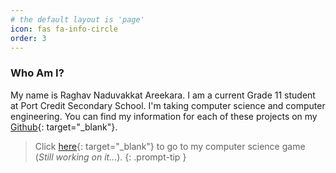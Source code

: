 ```yaml
---
# the default layout is 'page'
icon: fas fa-info-circle
order: 3
---
```


<!-- > Add Markdown syntax content to file `_tabs/about.md`{: .filepath } and it will show up on this page.
{: .prompt-tip } -->

### Who Am I?
My name is Raghav Naduvakkat Areekara. I am a current Grade 11 student at Port Credit Secondary School. I'm taking computer science and computer engineering. You can find my information for each of these projects on my [Github](https://github.com/raghavn1){: target="_blank"}.

> Click [here](https://github.com/raghavn1/2DArkham){: target="_blank"} to go to my computer science game (*Still working on it...*).
{: .prompt-tip }